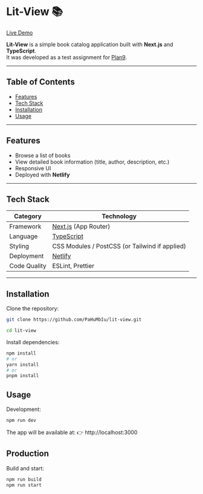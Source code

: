 # Lit-View 📚

[Live Demo](https://litview.netlify.app/books/)

**Lit-View** is a simple book catalog application built with **Next.js** and **TypeScript**.  
It was developed as a test assignment for [Plan9](https://plan9.tech/).

---

## Table of Contents

- [Features](#features)  
- [Tech Stack](#tech-stack)  
- [Installation](#installation)  
- [Usage](#usage)  

---

## Features

- Browse a list of books  
- View detailed book information (title, author, description, etc.)  
- Responsive UI  
- Deployed with **Netlify**  

---

## Tech Stack

| Category       | Technology |
|----------------|------------|
| Framework      | [Next.js](https://nextjs.org/) (App Router) |
| Language       | [TypeScript](https://www.typescriptlang.org/) |
| Styling        | CSS Modules / PostCSS (or Tailwind if applied) |
| Deployment     | [Netlify](https://www.netlify.com/) |
| Code Quality   | ESLint, Prettier |

---

## Installation

Clone the repository:

```bash
git clone https://github.com/PaHuMbIu/lit-view.git
```

```bash
cd lit-view
```

Install dependencies:
```bash
npm install
# or
yarn install
# or
pnpm install
```
## Usage

Development:
```bash
npm run dev
```

The app will be available at:
👉 http://localhost:3000

## Production

Build and start:

```bash
npm run build
npm run start
```
